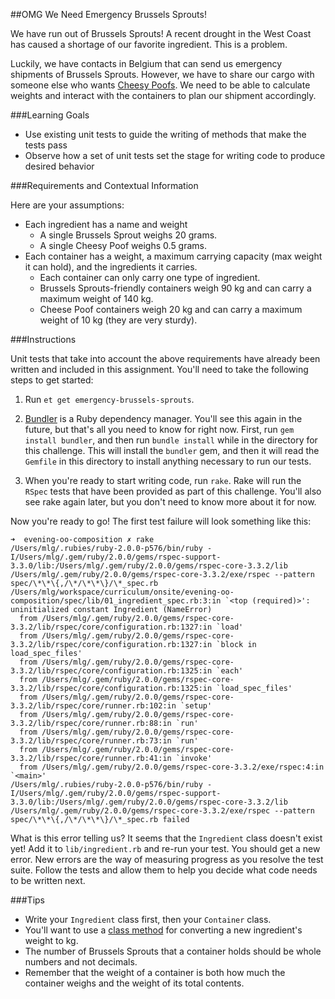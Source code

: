 ##OMG We Need Emergency Brussels Sprouts!

We have run out of Brussels Sprouts! A recent drought in the West Coast has caused a shortage of our favorite ingredient. This is a problem.

Luckily, we have contacts in Belgium that can send us emergency shipments of Brussels Sprouts. However, we have to share our cargo with someone else who wants [Cheesy Poofs](https://www.youtube.com/watch?v=-XlYj1iyAlk). We need to be able to calculate weights and interact with the containers to plan our shipment accordingly.

###Learning Goals
* Use existing unit tests to guide the writing of methods that make the tests pass
* Observe how a set of unit tests set the stage for writing code to produce desired behavior

###Requirements and Contextual Information

Here are your assumptions:
* Each ingredient has a name and weight
  * A single Brussels Sprout weighs 20 grams.
  * A single Cheesy Poof weighs 0.5 grams.
* Each container has a weight, a maximum carrying capacity (max weight it can hold), and the ingredients it carries.
  * Each container can only carry one type of ingredient.
  * Brussels Sprouts-friendly containers weigh 90 kg and can carry a maximum weight of 140 kg.
  * Cheese Poof containers weigh 20 kg and can carry a maximum weight of 10 kg (they are very sturdy).

###Instructions

Unit tests that take into account the above requirements have already been written and included in this assignment. You'll need to take the following steps to get started:

1) Run `et get emergency-brussels-sprouts`. 

2) [Bundler](http://bundler.io/) is a Ruby dependency manager. You'll see this again in the future, but that's all you need to know for right now. First, run `gem install bundler`, and then run `bundle install` while in the directory for this challenge. This will install the `bundler` gem, and then it will read the `Gemfile` in this directory to install anything necessary to run our tests.

3) When you're ready to start writing code, run `rake`. Rake will run the `RSpec` tests that have been provided as part of this challenge. You'll also see rake again later, but you don't need to know more about it for now.

Now you're ready to go! The first test failure will look something like this:

```
➜  evening-oo-composition ✗ rake
/Users/mlg/.rubies/ruby-2.0.0-p576/bin/ruby -I/Users/mlg/.gem/ruby/2.0.0/gems/rspec-support-3.3.0/lib:/Users/mlg/.gem/ruby/2.0.0/gems/rspec-core-3.3.2/lib /Users/mlg/.gem/ruby/2.0.0/gems/rspec-core-3.3.2/exe/rspec --pattern spec/\*\*\{,/\*/\*\*\}/\*_spec.rb
/Users/mlg/workspace/curriculum/onsite/evening-oo-composition/spec/lib/01_ingredient_spec.rb:3:in `<top (required)>': uninitialized constant Ingredient (NameError)
  from /Users/mlg/.gem/ruby/2.0.0/gems/rspec-core-3.3.2/lib/rspec/core/configuration.rb:1327:in `load'
  from /Users/mlg/.gem/ruby/2.0.0/gems/rspec-core-3.3.2/lib/rspec/core/configuration.rb:1327:in `block in load_spec_files'
  from /Users/mlg/.gem/ruby/2.0.0/gems/rspec-core-3.3.2/lib/rspec/core/configuration.rb:1325:in `each'
  from /Users/mlg/.gem/ruby/2.0.0/gems/rspec-core-3.3.2/lib/rspec/core/configuration.rb:1325:in `load_spec_files'
  from /Users/mlg/.gem/ruby/2.0.0/gems/rspec-core-3.3.2/lib/rspec/core/runner.rb:102:in `setup'
  from /Users/mlg/.gem/ruby/2.0.0/gems/rspec-core-3.3.2/lib/rspec/core/runner.rb:88:in `run'
  from /Users/mlg/.gem/ruby/2.0.0/gems/rspec-core-3.3.2/lib/rspec/core/runner.rb:73:in `run'
  from /Users/mlg/.gem/ruby/2.0.0/gems/rspec-core-3.3.2/lib/rspec/core/runner.rb:41:in `invoke'
  from /Users/mlg/.gem/ruby/2.0.0/gems/rspec-core-3.3.2/exe/rspec:4:in `<main>'
/Users/mlg/.rubies/ruby-2.0.0-p576/bin/ruby -I/Users/mlg/.gem/ruby/2.0.0/gems/rspec-support-3.3.0/lib:/Users/mlg/.gem/ruby/2.0.0/gems/rspec-core-3.3.2/lib /Users/mlg/.gem/ruby/2.0.0/gems/rspec-core-3.3.2/exe/rspec --pattern spec/\*\*\{,/\*/\*\*\}/\*_spec.rb failed

```

What is this error telling us? It seems that the `Ingredient` class doesn't exist yet! Add it to `lib/ingredient.rb` and re-run your test. You should get a new error. New errors are the way of measuring progress as you resolve the test suite. Follow the tests and allow them to help you decide what code needs to be written next.


###Tips
* Write your `Ingredient` class first, then your `Container` class.
* You'll want to use a [class method](https://learn.launchacademy.com/lessons/class-instance-methods) for converting a new ingredient's weight to kg.
* The number of Brussels Sprouts that a container holds should be whole numbers and not decimals.
* Remember that the weight of a container is both how much the container weighs and the weight of its total contents.
